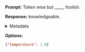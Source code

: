 **Prompt:**
Token wise but _____ foolish.

**Response:**
knowledgeable.

<details><summary>Metadata</summary>

- Duration: 607 ms
- Datetime: 2023-09-02T22:12:27.709076
- Model: gpt-3.5-turbo-0613

</details>

**Options:**
```json
{"temperature": 1.0}
```

